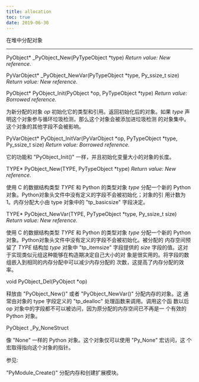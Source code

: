 ```yaml
---
title: allocation
toc: true
date: 2019-06-30
---
```

在堆中分配对象
**************

PyObject* _PyObject_New(PyTypeObject *type)
    *Return value: New reference.*

PyVarObject* _PyObject_NewVar(PyTypeObject *type, Py_ssize_t size)
    *Return value: New reference.*

PyObject* PyObject_Init(PyObject *op, PyTypeObject *type)
    *Return value: Borrowed reference.*

   为新分配的对象 *op* 初始化它的类型和引用。返回初始化后的对象。如果
   *type* 声明这个对象参与循环垃圾检测，那么这个对象会被添加进垃圾检测
   的对象集中。这个对象的其他字段不会被影响。

PyVarObject* PyObject_InitVar(PyVarObject *op, PyTypeObject *type, Py_ssize_t size)
    *Return value: Borrowed reference.*

   它的功能和 "PyObject_Init()" 一样，并且初始化变量大小的对象的长度。

TYPE* PyObject_New(TYPE, PyTypeObject *type)
    *Return value: New reference.*

   使用 C 的数据结构类型 *TYPE* 和 Python 的类型对象 *type* 分配一个新的
   Python对象。Python对象头文件中没有定义的字段不会被初始化；对象的引
   用计数为 1。内存分配大小由 type 对象中的 "tp_basicsize" 字段决定。

TYPE* PyObject_NewVar(TYPE, PyTypeObject *type, Py_ssize_t size)
    *Return value: New reference.*

   使用 C 的数据结构类型 *TYPE* 和 Python 的类型对象 *type* 分配一个新的
   Python对象。Python对象头文件中没有定义的字段不会被初始化。被分配的
   内存空间预留了 *TYPE* 结构加 *type* 对象中 "tp_itemsize" 字段提供的
   *size* 字段的值。这对于实现类似元组这种能够在构造期决定自己大小的对
   象是很实用的。将字段的数组嵌入到相同的内存分配中可以减少内存分配的
   次数，这提高了内存分配的效率。

void PyObject_Del(PyObject *op)

   释放由 "PyObject_New()" 或者 "PyObject_NewVar()" 分配内存的对象。这
   通常由对象的 type 字段定义的 "tp_dealloc" 处理函数来调用。调用这个函
   数以后 op 对象中的字段都不可以被访问，因为原分配的内存空间已不再是一
   个有效的 Python 对象。

PyObject _Py_NoneStruct

   像 "None" 一样的 Python 对象。这个对象仅可以使用 "Py_None" 宏访问，这
   个宏取得指向这个对象的指针。

参见:

  "PyModule_Create()"
     分配内存和创建扩展模块。
